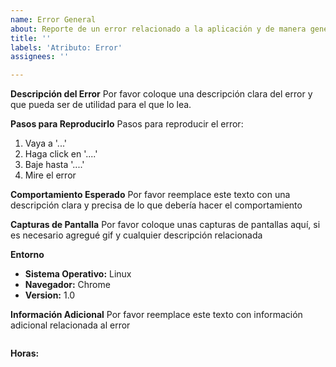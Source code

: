 ```yaml
---
name: Error General
about: Reporte de un error relacionado a la aplicación y de manera general
title: ''
labels: 'Atributo: Error'
assignees: ''

---
```


**Descripción del Error**
Por favor coloque una descripción clara del error y que pueda ser de utilidad para el que lo lea. 

**Pasos para Reproducirlo**
Pasos para reproducir el error:
1. Vaya a '...'
2. Haga click en '....'
3. Baje hasta '....'
4. Mire el error

**Comportamiento Esperado**
Por favor reemplace este texto con una descripción clara y precisa de lo que debería hacer el comportamiento

**Capturas de Pantalla**
Por favor coloque unas capturas de pantallas aquí, si es necesario agregué gif y cualquier descripción relacionada

**Entorno**
 - **Sistema Operativo:** Linux
 - **Navegador:** Chrome
 - **Version:** 1.0

**Información Adicional**
Por favor reemplace este texto con información adicional relacionada al error
```

```

**Horas:**
